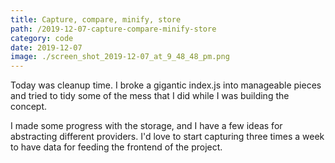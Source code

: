 ```yaml
---
title: Capture, compare, minify, store
path: /2019-12-07-capture-compare-minify-store
category: code
date: 2019-12-07
image: ./screen_shot_2019-12-07_at_9_48_48_pm.png
---
```


Today was cleanup time. I broke a gigantic index.js into manageable pieces and tried to tidy some of the mess that I did while I was building the concept.

I made some progress with the storage, and I have a few ideas for abstracting different providers. I'd love to start capturing three times a week to have data for feeding the frontend of the project.
